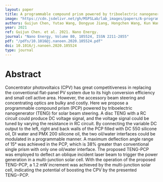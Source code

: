 ```yaml
---
layout: paper
title: A programmable compound prism powered by triboelectric nanogenerator for highly efficient solar beam steering
image: "https://cdn.jsdelivr.net/gh/MSPSLab/lab_images/papers/A-programmable-compound.png"
authors: Guijun Chen, Yutao Wang, Dongyue Jiang, Hongchen Wang, Kun Wang, Jie Tan, Mingyang Sun, Yongchen Song, Minyi Xu
year: 2021
ref: Guijun Chen. et al. 2021. Nano Energy.
journal: "Nano Energy, Volume 80, 105524, ISSN 2211-2855"
pdf: "/pdfs/10.1016@j.nanoen.2020.105524.pdf"
doi: 10.1016/j.nanoen.2020.105524
type: journal
---
```


# Abstract

Concentrator photovoltaics (CPV) has great competitiveness in replacing the conventional flat-panel PV system due to its high conversion efficiency and small cell active area. However, the accessory beam steering and concentrating optics are bulky and costly. Here we propose a programmable compound prism (PCP) powered by triboelectric nanogenerator (TENG) for solar beam steering. A disc TENG with a RC circuit could produce DC voltage signal, and the voltage signal could be tuned by varying the resistance in RC circuit. By connecting the variable DC output to the left, right and back walls of the PCP filled with DC 550 silicone oil, DI water and PMX 200 silicone oil, the two oil/water interfaces could be modulated in a programmable manner. A maximum deflection angle range of 15° was achieved in the PCP, which is 38% greater than conventional single prism with only one oil/water interface. The proposed TENG-PCP was employed to deflect an oblique incident laser beam to trigger the power generation in a multi-junction solar cell. With the operation of the proposed TENG-PCP, a 1.2 mW increment was achieved by the multi-junction solar cell, indicating the potential of boosting the CPV by the presented TENG−PCP.

